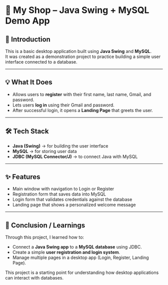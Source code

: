 # 🏪 My Shop – Java Swing + MySQL Demo App

## 📖 Introduction
This is a basic desktop application built using **Java Swing** and **MySQL**.  
It was created as a demonstration project to practice building a simple user interface connected to a database.

---

## 💡 What It Does
- Allows users to **register** with their first name, last name, Gmail, and password.  
- Lets users **log in** using their Gmail and password.  
- After successful login, it opens a **Landing Page** that greets the user.  

---

## 🛠️ Tech Stack
- **Java (Swing)** → for building the user interface  
- **MySQL** → for storing user data  
- **JDBC (MySQL Connector/J)** → to connect Java with MySQL  

---

## ✨ Features
- Main window with navigation to Login or Register  
- Registration form that saves data into MySQL  
- Login form that validates credentials against the database  
- Landing page that shows a personalized welcome message  

---

## 📌 Conclusion / Learnings
Through this project, I learned how to:
- Connect a **Java Swing app** to a **MySQL database** using JDBC.  
- Create a simple **user registration and login system**.  
- Manage multiple pages in a desktop app (Login, Register, Landing Page).  

This project is a starting point for understanding how desktop applications can interact with databases.